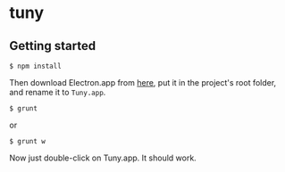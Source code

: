 # tuny

## Getting started
```
$ npm install
```

Then download Electron.app from [here](https://github.com/atom/electron/releases), put it in the project's root folder, and rename it to `Tuny.app`.

```
$ grunt
```

or

```
$ grunt w
```

Now just double-click on Tuny.app. It should work.
